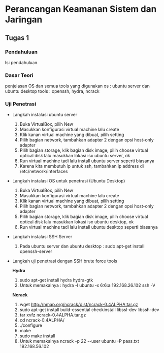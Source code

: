 # Perancangan Keamanan Sistem dan Jaringan

## Tugas 1

### Pendahuluan
Isi pendahuluan

### Dasar Teori
penjelasan OS dan semua tools yang digunakan
os : ubuntu server dan ubuntu desktop
tools : openssh, hydra, ncrack

### Uji Penetrasi
* Langkah instalasi ubuntu server
  1. Buka VirtualBox, pilih New 
  2. Masukkan konfigurasi virtual machine lalu create
  3. Klik kanan virtual machine yang dibuat, pilih setting
  4. Pilih bagian network, tambahkan adapter 2 dengan opsi host-only adapter
  5. Pilih bagian storage, klik bagian disk image, pilih choose virtual optical disk lalu masukkan lokasi iso ubuntu server, ok
  6. Run virtual machine tadi lalu install ubuntu server seperti biasanya
  7. Karena kita membutuh ip untuk ssh, tambahkan ip address di /etc/network/interfaces
  
* Langkah instalasi OS untuk penetrasi (Ubuntu Desktop)
  1. Buka VirtualBox, pilih New 
  2. Masukkan konfigurasi virtual machine lalu create
  3. Klik kanan virtual machine yang dibuat, pilih setting
  4. Pilih bagian network, tambahkan adapter 2 dengan opsi host-only adapter
  5. Pilih bagian storage, klik bagian disk image, pilih choose virtual optical disk lalu masukkan lokasi iso ubuntu desktop, ok
  6. Run virtual machine tadi lalu install ubuntu desktop seperti biasanya
  
* Langkah instalasi SSH Server
  1. Pada ubuntu server dan ubuntu desktop : sudo apt-get install openssh-server
  
* Langkah uji penetrasi dengan SSH brute force tools

  **Hydra**
    1. sudo apt-get install hydra hydra-gtk
    2. Untuk memakainya : hydra -l ubuntu -x 6:6:a 192.168.26.102 ssh -V
    
  **Ncrack**
    1. wget http://nmap.org/ncrack/dist/ncrack-0.4ALPHA.tar.gz
    2. sudo apt-get install build-essential checkinstall libssl-dev  libssh-dev
    3. tar xvfz ncrack-0.4ALPHA.tar.gz
    4. cd ncrack-0.4ALPHA/ 
    5. ./configure
    6. make
    7. sudo make install
    8. Untuk memakainya ncrack -p 22 --user ubuntu -P pass.txt 192.168.56.102
